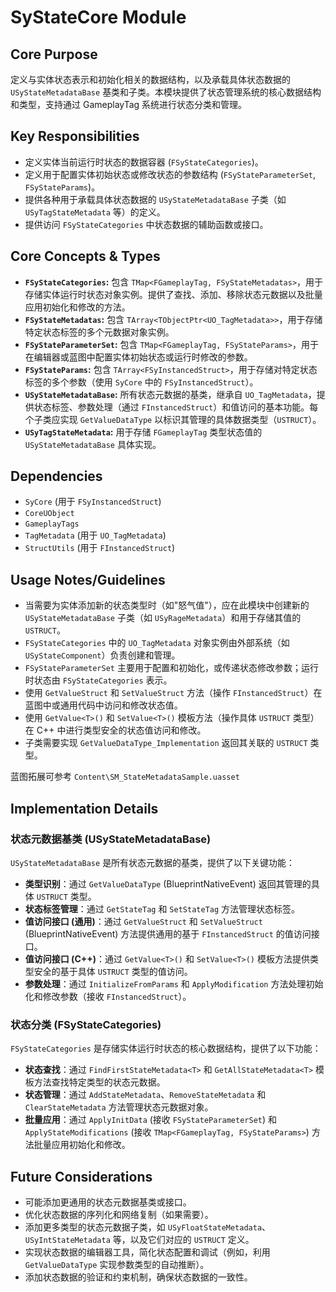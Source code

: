 # SyStateCore Module

## Core Purpose

定义与实体状态表示和初始化相关的数据结构，以及承载具体状态数据的 `USyStateMetadataBase` 基类和子类。本模块提供了状态管理系统的核心数据结构和类型，支持通过 GameplayTag 系统进行状态分类和管理。

## Key Responsibilities

*   定义实体当前运行时状态的数据容器 (`FSyStateCategories`)。
*   定义用于配置实体初始状态或修改状态的参数结构 (`FSyStateParameterSet`, `FSyStateParams`)。
*   提供各种用于承载具体状态数据的 `USyStateMetadataBase` 子类（如 `USyTagStateMetadata` 等）的定义。
*   提供访问 `FSyStateCategories` 中状态数据的辅助函数或接口。

## Core Concepts & Types

*   **`FSyStateCategories`:** 包含 `TMap<FGameplayTag, FSyStateMetadatas>`，用于存储实体运行时状态对象实例。提供了查找、添加、移除状态元数据以及批量应用初始化和修改的方法。
*   **`FSyStateMetadatas`:** 包含 `TArray<TObjectPtr<UO_TagMetadata>>`，用于存储特定状态标签的多个元数据对象实例。
*   **`FSyStateParameterSet`:** 包含 `TMap<FGameplayTag, FSyStateParams>`，用于在编辑器或蓝图中配置实体初始状态或运行时修改的参数。
*   **`FSyStateParams`:** 包含 `TArray<FSyInstancedStruct>`，用于存储对特定状态标签的多个参数（使用 `SyCore` 中的 `FSyInstancedStruct`）。
*   **`USyStateMetadataBase`:** 所有状态元数据的基类，继承自 `UO_TagMetadata`，提供状态标签、参数处理（通过 `FInstancedStruct`）和值访问的基本功能。每个子类应实现 `GetValueDataType` 以标识其管理的具体数据类型（`USTRUCT`）。
*   **`USyTagStateMetadata`:** 用于存储 `FGameplayTag` 类型状态值的 `USyStateMetadataBase` 具体实现。

## Dependencies

*   `SyCore` (用于 `FSyInstancedStruct`)
*   `CoreUObject`
*   `GameplayTags`
*   `TagMetadata` (用于 `UO_TagMetadata`)
*   `StructUtils` (用于 `FInstancedStruct`)

## Usage Notes/Guidelines

*   当需要为实体添加新的状态类型时（如"怒气值"），应在此模块中创建新的 `USyStateMetadataBase` 子类（如 `USyRageMetadata`）和用于存储其值的 `USTRUCT`。
*   `FSyStateCategories` 中的 `UO_TagMetadata` 对象实例由外部系统（如 `USyStateComponent`）负责创建和管理。
*   `FSyStateParameterSet` 主要用于配置和初始化，或传递状态修改参数；运行时状态由 `FSyStateCategories` 表示。
*   使用 `GetValueStruct` 和 `SetValueStruct` 方法（操作 `FInstancedStruct`）在蓝图中或通用代码中访问和修改状态值。
*   使用 `GetValue<T>()` 和 `SetValue<T>()` 模板方法（操作具体 `USTRUCT` 类型）在 C++ 中进行类型安全的状态值访问和修改。
*   子类需要实现 `GetValueDataType_Implementation` 返回其关联的 `USTRUCT` 类型。

蓝图拓展可参考 `Content\SM_StateMetadataSample.uasset`

## Implementation Details

### 状态元数据基类 (USyStateMetadataBase)

`USyStateMetadataBase` 是所有状态元数据的基类，提供了以下关键功能：

*   **类型识别**：通过 `GetValueDataType` (BlueprintNativeEvent) 返回其管理的具体 `USTRUCT` 类型。
*   **状态标签管理**：通过 `GetStateTag` 和 `SetStateTag` 方法管理状态标签。
*   **值访问接口 (通用)**：通过 `GetValueStruct` 和 `SetValueStruct` (BlueprintNativeEvent) 方法提供通用的基于 `FInstancedStruct` 的值访问接口。
*   **值访问接口 (C++)**：通过 `GetValue<T>()` 和 `SetValue<T>()` 模板方法提供类型安全的基于具体 `USTRUCT` 类型的值访问。
*   **参数处理**：通过 `InitializeFromParams` 和 `ApplyModification` 方法处理初始化和修改参数（接收 `FInstancedStruct`）。

### 状态分类 (FSyStateCategories)

`FSyStateCategories` 是存储实体运行时状态的核心数据结构，提供了以下功能：

*   **状态查找**：通过 `FindFirstStateMetadata<T>` 和 `GetAllStateMetadata<T>` 模板方法查找特定类型的状态元数据。
*   **状态管理**：通过 `AddStateMetadata`、`RemoveStateMetadata` 和 `ClearStateMetadata` 方法管理状态元数据对象。
*   **批量应用**：通过 `ApplyInitData` (接收 `FSyStateParameterSet`) 和 `ApplyStateModifications` (接收 `TMap<FGameplayTag, FSyStateParams>`) 方法批量应用初始化和修改。

## Future Considerations

*   可能添加更通用的状态元数据基类或接口。
*   优化状态数据的序列化和网络复制（如果需要）。
*   添加更多类型的状态元数据子类，如 `USyFloatStateMetadata`、`USyIntStateMetadata` 等，以及它们对应的 `USTRUCT` 定义。
*   实现状态数据的编辑器工具，简化状态配置和调试（例如，利用 `GetValueDataType` 实现参数类型的自动推断）。
*   添加状态数据的验证和约束机制，确保状态数据的一致性。